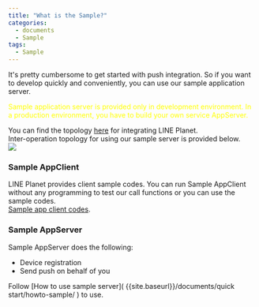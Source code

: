 ```yaml
---
title: "What is the Sample?"
categories:
  - documents
  - Sample
tags:
  - Sample
---
```


It's pretty cumbersome to get started with push integration. So if you want to develop quickly and conveniently, you can use our sample application server.

<span style="color:yellow">
Sample application server is provided only in development environment. In a production environment, you have to build your own service AppServer.
</span>

You can find the topology [here]({{site.baseurl}}/documents/article/topo-general/) for integrating LINE Planet.<br>
Inter-operation topology for using our sample server is provided below.<br>
![]({{site.baseurl}}/assets/images/topo-sample.png)

### Sample AppClient
LINE Planet provides client sample codes.
You can run Sample AppClient without any programming to test our call functions or you can use the sample codes.<br>
[Sample app client codes]( {{site.baseurl}}/documents/sample/sample-client-codes/).


### Sample AppServer
Sample AppServer does the following:
* Device registration
* Send push on behalf of you

Follow [How to use sample server]( {{site.baseurl}}/documents/quick start/howto-sample/ ) to use.
